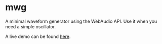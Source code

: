 # mwg

A minimal waveform generator using the WebAudio API.
Use it when you need a simple oscillator.

A live demo can be found [here](https://veitheller.de/mwg).

